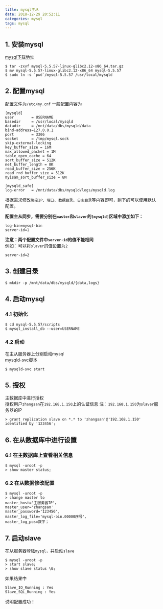 ```yaml
---
title: mysql主从
date: 2018-12-29 20:52:11
categories: mysql
tags: mysql
---
```


## 1. 安装mysql
[mysql下载地址](https://dev.mysql.com/downloads/mysql/)
```
$ tar -zxvf mysql-5.5.57-linux-glibc2.12-x86_64.tar.gz
$ mv mysql-5.5.57-linux-glibc2.12-x86_64 mysql-5.5.57
$ sudo ln -s `pwd`/mysql-5.5.57 /usr/local/mysqld
```

## 2. 配置mysql
配置文件为`/etc/my.cnf`
一般配置内容为
```
[mysqld]
user        = USERNAME
basedir     = /usr/local/mysqld
datadir     = /mnt/data/dbs/mysqld/data
bind-address=127.0.0.1
port        = 3306
socket      = /tmp/mysql.sock
skip-external-locking
key_buffer_size = 16M 
max_allowed_packet = 1M
table_open_cache = 64
sort_buffer_size = 512K
net_buffer_length = 8K
read_buffer_size = 256K
read_rnd_buffer_size = 512K
myisam_sort_buffer_size = 8M

[mysqld_safe] 
log-error   = /mnt/data/dbs/mysqld/logs/mysqld.log 
```
根据需求修改`绑定IP`、`端口`、`数据目录`、`日志目录`等内容即可，剩下的可以使用默认配置。

**配置主从同步，需要分别在`master`和`slaver`的`[mysqld]`区域中添加如下：**
```
log-bin=mysql-bin
server-id=1
```
**注意：两个配置文件中`server-id`的值不能相同**  
例如：可以将`slaver`的值设置为`2`
```
server-id=2
```

## 3. 创建目录
```
$ mkdir -p /mnt/data/dbs/mysqld/{data,logs}
```

## 4. 启动mysql

### 4.1 初始化
```
$ cd mysql-5.5.57/scripts
$ mysql_install_db --user=USERNAME
```

### 4.2 启动
在主从服务器上分别启动mysql  
[mysqld-svc脚本](https://github.com/niuzhiqiang90/toolkit/blob/master/bin/mysqld-svc)
```
$ mysqld-svc start
```

## 5. 授权
主数据库中进行授权  
授权用户`zhangsan`在`192.168.1.150`上的认证信息
注：`192.168.1.150`为`slaver`服务器的IP
```
> grant replication slave on *.* to 'zhangsan'@'192.168.1.150' identified by '123456';
```

## 6. 在从数据库中进行设置

### 6.1 在主数据库上查看相关信息
```
$ mysql -uroot -p
> show master status;
```

### 6.2 在从数据修改配置
```
$ mysql -uroot -p
> change master to
master_host='主服务器IP'，
master_user='zhangsan'
master_password='123456',
master_log_file='mysql-bin.00000序号'，
master_log_pos=数字；
```

## 7. 启动slave
在从服务器登陆`mysql`，并启动`slave`
```
$ mysql -uroot -p
> start slave;
> show slave status \G;
```
如果结果中
```
Slave_IO_Running : Yes
Slave_SQL_Running : Yes
```
说明配置成功！

